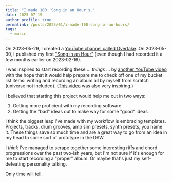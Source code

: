 ```yaml
---
title: "I made 100 'Song in an Hour's."
date: 2025-07-19
author_profile: true
permalink: /posts/2025/01/i-made-100-song-in-an-hours/
tags:
  - music
---
```


On 2023-05-29, I created a [YouTube channel called Overtake](https://www.youtube.com/@OvertakeMusicChannel). On 2023-05-30, I published my first ["Song in an Hour"](https://www.youtube.com/watch?v=fj196OobLzA) (even though I had recorded it a few months earlier on 2023-02-16).

I was inspired to start recording these ... *things* ... by [another YouTube video](https://www.youtube.com/watch?v=v72p2_9GAz8&pp=ygUScnVkeSBheW91YiAzMCBkYXlz) with the hope that it would help prepare me to check off one of my bucket list items: writing and recording an album all by myself from scratch (universe not included). ([This video](https://www.youtube.com/watch?v=FP9KLCqnpio) was also very inspiring.)

I believed that starting this project would help me out in two ways:
  1. Getting more proficient with my recording software
  2. Getting the "bad" ideas out to make way for some "good" ideas

I think the biggest leap I've made with my workflow is embracing templates. Projects, tracks, drum grooves, amp sim presets, synth presets, you name it. These things save so much time and are a great way to go from an idea in my head to some sort of prototype in the DAW.

I *think* I've managed to scrape together some interesting riffs and chord progressions over the past two-ish years, but I'm not sure if it's enough for me to start recording a "proper" album. Or maybe that's just my self-defeating personality talking.

Only time will tell.
